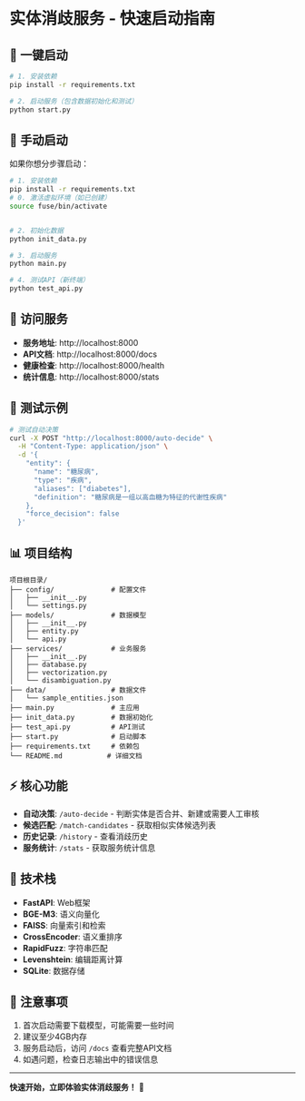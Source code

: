 # 实体消歧服务 - 快速启动指南

## 🚀 一键启动

```bash
# 1. 安装依赖
pip install -r requirements.txt

# 2. 启动服务（包含数据初始化和测试）
python start.py
```

## 🎯 手动启动

如果你想分步骤启动：

```bash
# 1. 安装依赖
pip install -r requirements.txt
# 0. 激活虚拟环境（如已创建）
source fuse/bin/activate


# 2. 初始化数据
python init_data.py

# 3. 启动服务
python main.py

# 4. 测试API（新终端）
python test_api.py
```

## 📡 访问服务

- **服务地址**: http://localhost:8000
- **API文档**: http://localhost:8000/docs
- **健康检查**: http://localhost:8000/health
- **统计信息**: http://localhost:8000/stats

## 🧪 测试示例

```bash
# 测试自动决策
curl -X POST "http://localhost:8000/auto-decide" \
  -H "Content-Type: application/json" \
  -d '{
    "entity": {
      "name": "糖尿病",
      "type": "疾病",
      "aliases": ["diabetes"],
      "definition": "糖尿病是一组以高血糖为特征的代谢性疾病"
    },
    "force_decision": false
  }'
```

## 📊 项目结构

```
项目根目录/
├── config/              # 配置文件
│   ├── __init__.py
│   └── settings.py
├── models/              # 数据模型
│   ├── __init__.py
│   ├── entity.py
│   └── api.py
├── services/            # 业务服务
│   ├── __init__.py
│   ├── database.py
│   ├── vectorization.py
│   └── disambiguation.py
├── data/                # 数据文件
│   └── sample_entities.json
├── main.py              # 主应用
├── init_data.py         # 数据初始化
├── test_api.py          # API测试
├── start.py             # 启动脚本
├── requirements.txt     # 依赖包
└── README.md           # 详细文档
```

## ⚡ 核心功能

- **自动决策**: `/auto-decide` - 判断实体是否合并、新建或需要人工审核
- **候选匹配**: `/match-candidates` - 获取相似实体候选列表
- **历史记录**: `/history` - 查看消歧历史
- **服务统计**: `/stats` - 获取服务统计信息

## 🔧 技术栈

- **FastAPI**: Web框架
- **BGE-M3**: 语义向量化
- **FAISS**: 向量索引和检索
- **CrossEncoder**: 语义重排序
- **RapidFuzz**: 字符串匹配
- **Levenshtein**: 编辑距离计算
- **SQLite**: 数据存储

## 📝 注意事项

1. 首次启动需要下载模型，可能需要一些时间
2. 建议至少4GB内存
3. 服务启动后，访问 `/docs` 查看完整API文档
4. 如遇问题，检查日志输出中的错误信息

---

**快速开始，立即体验实体消歧服务！** 🎉 